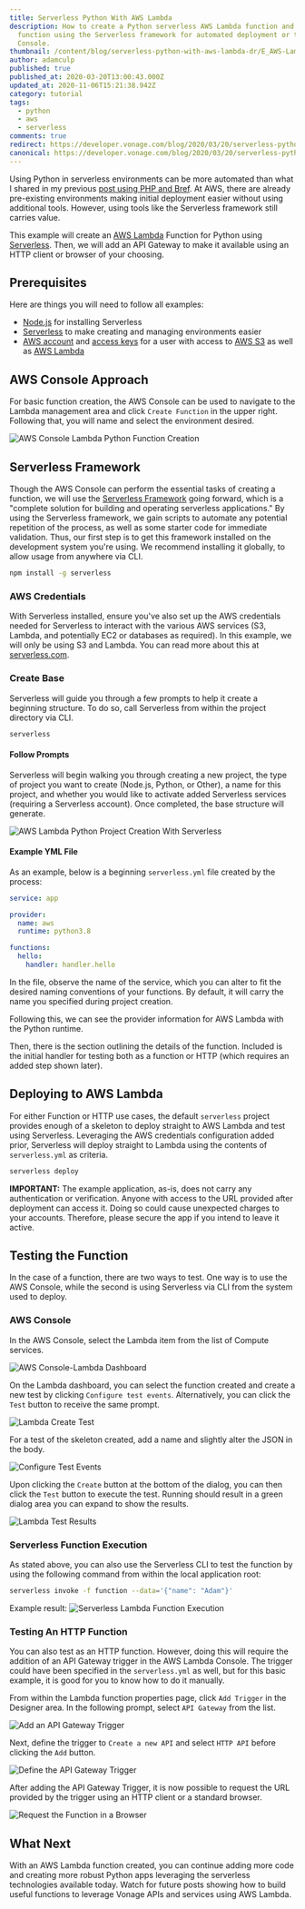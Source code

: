 ```yaml
---
title: Serverless Python With AWS Lambda
description: How to create a Python serverless AWS Lambda function and HTTP
  function using the Serverless framework for automated deployment or the AWS
  Console.
thumbnail: /content/blog/serverless-python-with-aws-lambda-dr/E_AWS-Lambda_1200x600-1.png
author: adamculp
published: true
published_at: 2020-03-20T13:00:43.000Z
updated_at: 2020-11-06T15:21:38.942Z
category: tutorial
tags:
  - python
  - aws
  - serverless
comments: true
redirect: https://developer.vonage.com/blog/2020/03/20/serverless-python-with-aws-lambda-dr
canonical: https://developer.vonage.com/blog/2020/03/20/serverless-python-with-aws-lambda-dr
---
```

Using Python in serverless environments can be more automated than what I shared in my previous [post using PHP and Bref](https://www.nexmo.com/blog/2020/03/02/aws-lambda-with-php-using-bref-and-serverless-framework-dr). At AWS, there are already pre-existing environments making initial deployment easier without using additional tools. However, using tools like the Serverless framework still carries value.

This example will create an [AWS Lambda](https://aws.amazon.com/lambda/) Function for Python using [Serverless](https://serverless.com). Then, we will add an API Gateway to make it available using an HTTP client or browser of your choosing.

## Prerequisites

Here are things you will need to follow all examples:

* [Node.js](https://nodejs.org/en/) for installing Serverless
* [Serverless](https://serverless.com) to make creating and managing environments easier
* [AWS account](https://aws.amazon.com/) and [access keys](https://docs.aws.amazon.com/IAM/latest/UserGuide/introduction.html) for a user with access to [AWS S3](https://docs.aws.amazon.com/s3/) as well as [AWS Lambda](https://docs.aws.amazon.com/lambda/latest/dg/welcome.html)

## AWS Console Approach

For basic function creation, the AWS Console can be used to navigate to the Lambda management area and click `Create Function` in the upper right. Following that, you will name and select the environment desired.

![AWS Console Lambda Python Function Creation](/content/blog/serverless-python-with-aws-lambda/aws_console_name_function.png "AWS Console Lambda Python Function Creation")

## Serverless Framework

Though the AWS Console can perform the essential tasks of creating a function, we will use the [Serverless Framework](https://serverless.com) going forward, which is a "complete solution for building and operating serverless applications." By using the Serverless framework, we gain scripts to automate any potential repetition of the process, as well as some starter code for immediate validation. Thus, our first step is to get this framework installed on the development system you're using. We recommend installing it globally, to allow usage from anywhere via CLI.

```bash
npm install -g serverless
```

### AWS Credentials

With Serverless installed, ensure you've also set up the AWS credentials needed for Serverless to interact with the various AWS services (S3, Lambda, and potentially EC2 or databases as required). In this example, we will only be using S3 and Lambda. You can read more about this at [serverless.com](https://serverless.com/framework/docs/providers/aws/guide/credentials/#using-aws-access-keys).

### Create Base

Serverless will guide you through a few prompts to help it create a beginning structure. To do so, call Serverless from within the project directory via CLI.

```bash
serverless
```

#### Follow Prompts

Serverless will begin walking you through creating a new project, the type of project you want to create (Node.js, Python, or Other), a name for this project, and whether you would like to activate added Serverless services (requiring a Serverless account). Once completed, the base structure will generate.

![AWS Lambda Python Project Creation With Serverless](/content/blog/serverless-python-with-aws-lambda/aws_lambda_python_project_creation.png "AWS Lambda Python Project Creation With Serverless")

#### Example YML File

As an example, below is a beginning `serverless.yml` file created by the process:

```yaml
service: app

provider:
  name: aws
  runtime: python3.8

functions:
  hello:
    handler: handler.hello
```

In the file, observe the name of the service, which you can alter to fit the desired naming conventions of your functions. By default, it will carry the name you specified during project creation.

Following this, we can see the provider information for AWS Lambda with the Python runtime.

Then, there is the section outlining the details of the function. Included is the initial handler for testing both as a function or HTTP (which requires an added step shown later).

## Deploying to AWS Lambda

For either Function or HTTP use cases, the default `serverless` project provides enough of a skeleton to deploy straight to AWS Lambda and test using Serverless. Leveraging the AWS credentials configuration added prior, Serverless will deploy straight to Lambda using the contents of `serverless.yml` as criteria.

```bash
serverless deploy
```

**IMPORTANT:** The example application, as-is, does not carry any authentication or verification. Anyone with access to the URL provided after deployment can access it. Doing so could cause unexpected charges to your accounts. Therefore, please secure the app if you intend to leave it active.

## Testing the Function

In the case of a function, there are two ways to test. One way is to use the AWS Console, while the second is using Serverless via CLI from the system used to deploy.

### AWS Console

In the AWS Console, select the Lambda item from the list of Compute services.

![AWS Console-Lambda Dashboard](/content/blog/serverless-python-with-aws-lambda/aws_console_compute_lambda.png "AWS Console-Lambda Dashboard")

On the Lambda dashboard, you can select the function created and create a new test by clicking `Configure test events`. Alternatively, you can click the `Test` button to receive the same prompt.

![Lambda Create Test](/content/blog/serverless-python-with-aws-lambda/lambda_function_create_test.png "Lambda Create Test")

For a test of the skeleton created, add a name and slightly alter the JSON in the body.

![Configure Test Events](/content/blog/serverless-python-with-aws-lambda/configure_test_events.png "Configure Test Events")

Upon clicking the `Create` button at the bottom of the dialog, you can then click the `Test` button to execute the test. Running should result in a green dialog area you can expand to show the results.

![Lambda Test Results](/content/blog/serverless-python-with-aws-lambda/lambda_test_results.png "Lambda Test Results")

### Serverless Function Execution

As stated above, you can also use the Serverless CLI to test the function by using the following command from within the local application root:

```bash
serverless invoke -f function --data='{"name": "Adam"}'
```

Example result:
![Serverless Lambda Function Execution](/content/blog/serverless-python-with-aws-lambda-dr/serverless_lambda_function_execution.png "Serverless Lambda Function Execution")

### Testing An HTTP Function

You can also test as an HTTP function. However, doing this will require the addition of an API Gateway trigger in the AWS Lambda Console. The trigger could have been specified in the `serverless.yml` as well, but for this basic example, it is good for you to know how to do it manually.

From within the Lambda function properties page, click `Add Trigger` in the Designer area. In the following prompt, select `API Gateway` from the list.

![Add an API Gateway Trigger](/content/blog/serverless-python-with-aws-lambda/45f61f57-3077-4f6a-8493-52f12a050680.png "Add an API Gateway Trigger")

Next, define the trigger to `Create a new API` and select `HTTP API` before clicking the `Add` button.

![Define the API Gateway Trigger](/content/blog/serverless-python-with-aws-lambda/b4a21e49-7050-4683-933e-8b22bf3e5c13.png "Define the API Gateway Trigger")

After adding the API Gateway Trigger, it is now possible to request the URL provided by the trigger using an HTTP client or a standard browser.

![Request the Function in a Browser](/content/blog/serverless-python-with-aws-lambda/browser_api_gateway_launch.png "Request the Function in a Browser")

## What Next

With an AWS Lambda function created, you can continue adding more code and creating more robust Python apps leveraging the serverless technologies available today. Watch for future posts showing how to build useful functions to leverage Vonage APIs and services using AWS Lambda.